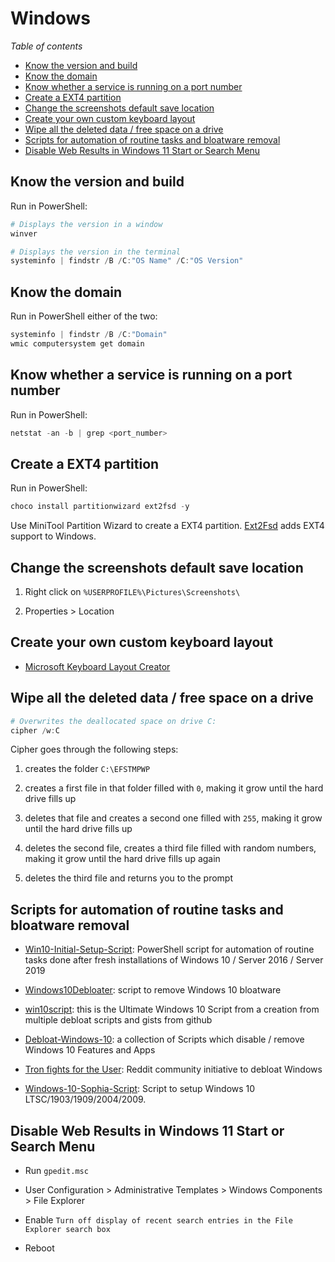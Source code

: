 # Windows

*Table of contents*

<!-- START doctoc generated TOC please keep comment here to allow auto update -->
<!-- DON'T EDIT THIS SECTION, INSTEAD RE-RUN doctoc TO UPDATE -->
<!-- generated with [DocToc](https://github.com/thlorenz/doctoc) -->

- [Know the version and build](#know-the-version-and-build)
- [Know the domain](#know-the-domain)
- [Know whether a service is running on a port number](#know-whether-a-service-is-running-on-a-port-number)
- [Create a EXT4 partition](#create-a-ext4-partition)
- [Change the screenshots default save location](#change-the-screenshots-default-save-location)
- [Create your own custom keyboard layout](#create-your-own-custom-keyboard-layout)
- [Wipe all the deleted data / free space on a drive](#wipe-all-the-deleted-data--free-space-on-a-drive)
- [Scripts for automation of routine tasks and bloatware removal](#scripts-for-automation-of-routine-tasks-and-bloatware-removal)
- [Disable Web Results in Windows 11 Start or Search Menu](#disable-web-results-in-windows-11-start-or-search-menu)

<!-- END doctoc generated TOC please keep comment here to allow auto update -->

## Know the version and build

Run in PowerShell:
```powershell
# Displays the version in a window 
winver

# Displays the version in the terminal
systeminfo | findstr /B /C:"OS Name" /C:"OS Version"
```

## Know the domain

Run in PowerShell either of the two:
```powershell
systeminfo | findstr /B /C:"Domain"
wmic computersystem get domain
```

## Know whether a service is running on a port number

Run in PowerShell:
```powershell
netstat -an -b | grep <port_number>
```

## Create a EXT4 partition

Run in PowerShell:
```powershell
choco install partitionwizard ext2fsd -y
```

Use MiniTool Partition Wizard to create a EXT4 partition.
[Ext2Fsd](http://www.ext2fsd.com/) adds EXT4 support to Windows.

## Change the screenshots default save location

1. Right click on `%USERPROFILE%\Pictures\Screenshots\`

1. Properties > Location

## Create your own custom keyboard layout

- [Microsoft Keyboard Layout Creator](https://www.microsoft.com/en-us/download/details.aspx?id=22339)

## Wipe all the deleted data / free space on a drive

```powershell
# Overwrites the deallocated space on drive C:
cipher /w:C
```

Cipher goes through the following steps:

1. creates the folder `C:\EFSTMPWP`

1. creates a first file in that folder filled with `0`, making it grow until the hard drive fills up

1. deletes that file and creates a second one filled with `255`, making it grow until the hard drive fills up

1. deletes the second file, creates a third file filled with random numbers, making it grow until the hard drive fills up again

1. deletes the third file and returns you to the prompt

## Scripts for automation of routine tasks and bloatware removal

- [Win10-Initial-Setup-Script](https://github.com/Disassembler0/Win10-Initial-Setup-Script): PowerShell script for automation of routine tasks done after fresh installations of Windows 10 / Server 2016 / Server 2019

- [Windows10Debloater](https://github.com/Sycnex/Windows10Debloater): script to remove Windows 10 bloatware

- [win10script](https://github.com/ChrisTitusTech/win10script): this is the Ultimate Windows 10 Script from a creation from multiple debloat scripts and gists from github

- [Debloat-Windows-10](https://github.com/W4RH4WK/Debloat-Windows-10): a collection of Scripts which disable / remove Windows 10 Features and Apps

- [Tron fights for the User](https://www.reddit.com/r/TronScript/wiki/index): Reddit community initiative to debloat Windows

- [Windows-10-Sophia-Script](https://github.com/farag2/Windows-10-Sophia-Script): Script to setup Windows 10 LTSC/1903/1909/2004/2009.

## Disable Web Results in Windows 11 Start or Search Menu

- Run `gpedit.msc`

- User Configuration > Administrative Templates > Windows Components > File Explorer

- Enable `Turn off display of recent search entries in the File Explorer search box`

- Reboot
